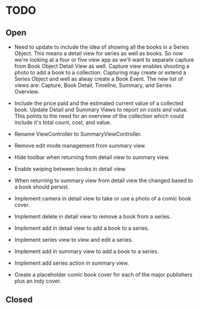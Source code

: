 #  TODO

## Open

- Need to update to include the idea of showing all the books in a Series
Object. This means a detail view for series as well as books. So now we're
looking at a four or five view app as we'll want to separate capture from
Book Object Detail View as well. Capture view enables shooting a photo to
add a book to a collection. Capturing may create or extend a Series Object
and well as alway create a Book Event. The new list of views are: Capture,
Book Detail, Timeline, Summary, and Series Overview.

- Include the price paid and the estimated current value of a collected
book. Update Detail and Summary Views to report on costs and value. This
points to the need for an overview of the collection which could include it's
total count, cost, and value.

- Rename ViewController to SummaryViewController.
- Remove edit mode management from summary view.
- Hide toolbar when returning from detail view to summary view.
- Enable swiping between books in detail view.
- When returning to summary view from detail view the changed based to a book should persist.
- Implement camera in detail view to take or use a photo of a comic book cover.
- Implement delete in detail view to remove a book from a series.
- Implement add in detail view to add a book to a series.
- Implement series view to view and edit a series.
- Implement add in summary view to add a book to a series.
- Implement add series action in summary view.
- Create a placeholder comic book cover for each of the major publishers plus an indy cover.

## Closed

